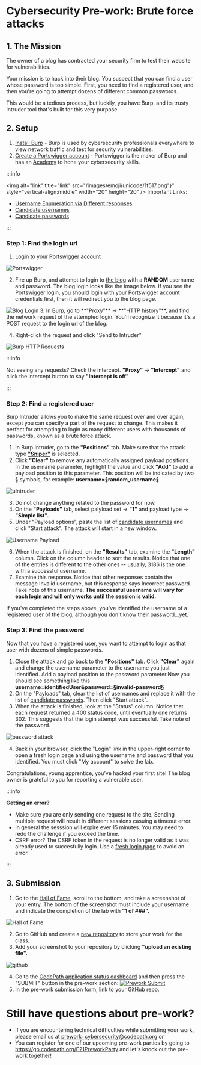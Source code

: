 # Cybersecurity Pre-work: Brute force attacks

## 1. The Mission

The owner of a blog has contracted your security firm to test their website for vulnerabilities.

Your mission is to hack into their blog. You suspect that you can find a user whose password is too simple. First, you need to find a registered user, and then you're going to attempt dozens of different common passwords.

This would be a tedious process, but luckily, you have Burp, and its trusty Intruder tool that's built for this very purpose.

## 2. Setup

1. [Install Burp](https://guides.codepath.org/websecurity/Installing-Burp) - Burp is used by cybersecurity professionals everywhere to view network traffic and test for security vulnerabilities.
2. [Create a Portswigger account](https://portswigger.net/users/register) - Portswigger is the maker of Burp and has an [Academy](https://portswigger.net/web-security) to hone your cybersecurity skills.

:::info

<img alt="link" title="link" src="/images/emoji/unicode/1f517.png"}" style="vertical-align:middle" width="20" height="20" /> Important Links:

- [Username Enumeration via Different responses](https://portswigger.net/web-security/authentication/password-based/lab-username-enumeration-via-different-responses)
- [Candidate usernames](https://portswigger.net/web-security/authentication/auth-lab-usernames)
- [Candidate passwords](https://portswigger.net/web-security/authentication/auth-lab-passwords)

:::

### Step 1: Find the login url

1. Login to your [Portswigger account](https://portswigger.net/users)
<img src='https://imgur.com/NCuG3CI.png' title='Portswigger' width='' alt='Portswigger' />

2. Fire up Burp, and attempt to login to [the blog](https://portswigger.net/users?returnurl=%2facademy%2flabs%2flaunch%2fbb33e208e844c60faa4fe5876260053b536745d65312212a398ef5799fad29c8%3freferrer%3d%252fweb-security%252fauthentication%252fpassword-based%252flab-username-enumeration-via-different-responses) with a **RANDOM** username and password. The blog login looks like the image below. If you see the Portswigger login, you should login with your Portswigger account credentials first, then it will redirect you to the blog page.
<img src='https://imgur.com/BhWP2tJ.png' title='Blog Login' width='' alt='Blog Login' />
3. In Burp, go to **"Proxy"** -> **"HTTP history"**, and find the network request of the attempted login. You'll recognize it because it's a POST request to the login url of the blog.

4. Right-click the request and click "Send to Intruder"
<img src='https://i.imgur.com/oh8aeTT.png' title='Burp HTTP Requests' width='' alt='Burp HTTP Requests' />

:::info

Not seeing any requests? Check the intercept. **"Proxy"** -> **"Intercept"** and click the intercept button to say **"Intercept is off"**

:::

### Step 2: Find a registered user

Burp Intruder allows you to make the same request over and over again, except you can specify a part of the request to change. This makes it perfect for attempting to login as many different users with thousands of passwords, known as a brute force attack.

1. In Burp Intruder, go to the **"Positions"** tab. Make sure that the attack type [**"Sniper"**](https://portswigger.net/burp/documentation/desktop/tools/intruder/positions) is selected.
2. Click **"Clear"** to remove any automatically assigned payload positions. In the username parameter, highlight the value and click **"Add"** to add a payload position to this parameter. This position will be indicated by two § symbols, for example: **username=§random_username§**
<img src='https://i.imgur.com/CZyjonI.png' title='uIntruder' width='' alt='uIntruder' />

3. Do not change anything related to the password for now.
4. On the **"Payloads"** tab, select palyload set -> **"1"** and payload type -> **"Simple list".**
5. Under "Payload options", paste the list of [candidate usernames](https://portswigger.net/web-security/authentication/auth-lab-usernames) and click "Start attack". The attack will start in a new window.
<img src='https://i.imgur.com/vf7Zjej.png' title='Username Payload' width='' alt='Username Payload' />

6. When the attack is finished, on the **"Results"** tab, examine the **"Length"** column. Click on the column header to sort the results. Notice that one of the entries is different to the other ones -- usually, 3186 is the one with a successful username.
7. Examine this response. Notice that other responses contain the message Invalid username, but this response says Incorrect password. Take note of this username. **The successful username will vary for each login and will only works until the session is valid.**

If you've completed the steps above, you've identified the username of a registered user of the blog, although you don't know their password...yet.

### Step 3: Find the password

Now that you have a registered user, you want to attempt to login as that user with dozens of simple passwords.

1. Close the attack and go back to the **"Positions"** tab. Click **"Clear"** again and change the username parameter to the username you just identified. Add a payload position to the password parameter.Now you should see something like this **username=identifiedUser&password=§invalid-password§**
2. On the "Payloads" tab, clear the list of usernames and replace it with the list of [candidate passwords](https://portswigger.net/web-security/authentication/auth-lab-passwords). Then click "Start attack".
3. When the attack is finished, look at the "Status" column. Notice that each request returned a 400 status code, until eventually one returns 302. This suggests that the login attempt was successful. Take note of the password.
<img src='https://i.imgur.com/PEyiOAv.png' title='password attack' width='' alt='password attack' />

4. Back in your browser, click the "Login" link in the upper-right corner to open a fresh login page and using the username and password that you identified. You must click "My account" to solve the lab.

Congratulations, young apprentice, you've hacked your first site! The blog owner is grateful to you for reporting a vulnerable user.

:::info

**Getting an error?**

- Make sure you are only sending one request to the site. Sending multiple request will result in different sessions casuing a timeout error.
- In general the sesssion will expire ever 15 minutes. You may need to redo the challenge if you exceed the time.
- CSRF error? The CSRF token in the request is no longer valid as it was already used to succesfully login. Use a [fresh login page](https://acae1f321e738e3a805597a6006d0077.web-security-academy.net/login) to avoid an error.

:::

## 3. Submission

1. Go to the [Hall of Fame](https://portswigger.net/web-security/hall-of-fame), scroll to the bottom, and take a screenshot of your entry. The bottom of the screenshot must include your username and indicate the completion of the lab with **"1 of ###".**
<img src='https://i.imgur.com/ZvhdrY6.png' title='Hall of Fame' width='' alt='Hall of Fame' />

2. Go to GitHub and create a [new repository](https://github.com/new) to store your work for the class.
3. Add your screenshot to your repository by clicking **"upload an existing file".**
<img src='https://i.imgur.com/w1BoOR3.png' title='github' width='' alt='github' />

4. Go to the [CodePath application status dashboard](https://apply.codepath.org/dashboard/) and then press the "SUBMIT" button in the pre-work section:
  [<img src='https://i.imgur.com/GQa79TZ.png' title='Prework Submit' width='' alt='Prework Submit' />](https://apply.codepath.org/dashboard)
5. In the pre-work submission form, link to your GitHub repo.

# Still have questions about pre-work?

* If you are encountering technical difficulties while  submitting your work, please email us at prework+cybersecurity@codepath.org or
* You can register for one of our upcoming pre-work parties by going to https://go.codepath.org/F21PreworkParty and let's knock out the pre-work together!
